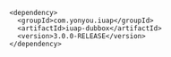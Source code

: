 ﻿	<dependency>
	  <groupId>com.yonyou.iuap</groupId>
	  <artifactId>iuap-dubbox</artifactId>
	  <version>3.0.0-RELEASE</version>
	</dependency>